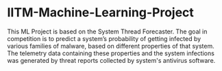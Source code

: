 # IITM-Machine-Learning-Project
This ML Project is based on the System Thread Forecaster. The goal in competition is to predict a system’s probability of getting infected by various families of malware, based on different properties of that system. The telemetry data containing these properties and the system infections was generated by threat reports collected by system's antivirus software.
